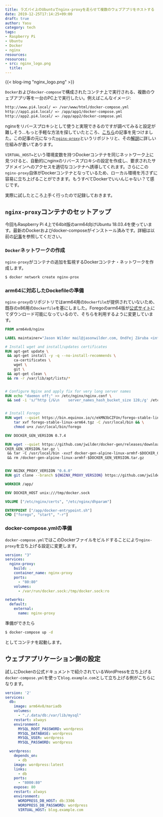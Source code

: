 ```yaml
---
title: ラズパイ上のUbuntuでnginx-proxyを走らせて複数のウェブアプリをホストする
date: 2019-12-25T17:14:25+09:00
draft: true
author: Yasu
category: tech
tags:
- Raspberry Pi
- Ubuntu
- Docker
- nginx
resources:
resources:
- src: nginx_logo.png
  title: 
---
```

{{< blog-img "nginx_logo.png" >}}

`Docker`および`docker-compose`で構成されたコンテナ上で実行される、複数のウェブアプリ等を一台のPC上で実行したい。例えばこんなイメージ:

```bash
http://www.pi4.local/ => /var/www/html/docker-compose.yml
http://app1.pi4.local/ => /app/app1/docker-compose.yml
http://app2.pi4.local/ => /app/app2/docker-compose.yml
```

nginxをリバースプロキシとして使うと実現できるのですが調べてみると設定が難しそう…もっと手軽な方法を探していたところ、[こちら](https://blog.ssdnodes.com/blog/host-multiple-websites-docker-nginx/)の記事を見つけました。この記事の元になった[`nginx-proxy`](https://github.com/jwilder/nginx-proxy)というリポジトリと、その[解説](http://jasonwilder.com/blog/2014/03/25/automated-nginx-reverse-proxy-for-docker/)に詳しい仕組みが書いてあります。

`VIRTUAL_HOST=`という環境変数を持つDockerコンテナを同じネットワーク上に見つけると、自動的にnginxのリバースプロキシの設定を作成し、要求されたサブドメインへのアクセスを適切なコンテナへ誘導してくれます。さらにこの`nginx-proxy`自体がDockerコンテナとなっているため、ローカル環境を汚さずに容易に立ち上げることができます。もうすべてDockerでいいんじゃない？て感じです。

実際に試したところ上手く行ったので記録しておきます。

## `nginx-proxy`コンテナのセットアップ

今回もRaspberry Pi 4上で64bit版のarm64向けUbuntu 18.03.4を使っています。最新のDockerおよびdocker-composeがインストール済みです。詳細は以前の[記事](/post/tech-raspberry-pi-4-ubuntu-docker/)を参照してください。

### `Docker`ネットワークの作成

`nginx-proxy`がコンテナの追加を監視するDockerコンテナ・ネットワークを作成します。

```bash
$ docker network create nginx-prox
```

### arm64に対応したDockefileの準備

`nginx-proxy`のリポジトリではarm64用の`Dockerfile`が提供されていないため、既存のx86用の`Dockerfile`を基にしました。Foregoのarm64版が[公式サイト](https://dl.equinox.io/ddollar/forego/stable)にてダウンロード可能になっているので、そちらを利用するように変更しています。

```Dockerfile
FROM arm64v8/nginx

LABEL maintainer="Jason Wilder mail@jasonwilder.com, Ondřej Záruba <info@zaruba-ondrej.cz> (https://zaruba-ondrej.cz)"

# Install wget and install/updates certificates
RUN apt-get update \
 && apt-get install -y -q --no-install-recommends \
    ca-certificates \
    wget \
    git \
 && apt-get clean \
 && rm -r /var/lib/apt/lists/*


# Configure Nginx and apply fix for very long server names
RUN echo "daemon off;" >> /etc/nginx/nginx.conf \
 && sed -i 's/^http {/&\n    server_names_hash_bucket_size 128;/g' /etc/nginx/nginx.conf


# Install Forego
RUN wget --quiet https://bin.equinox.io/c/ekMN3bCZFUn/forego-stable-linux-arm64.tgz && \
	tar xvf forego-stable-linux-arm64.tgz -C /usr/local/bin && \
	chmod u+x /usr/local/bin/forego

ENV DOCKER_GEN_VERSION 0.7.4

RUN wget --quiet https://github.com/jwilder/docker-gen/releases/download/$DOCKER_GEN_VERSION/docker-gen-alpine-linux-armhf-$DO
CKER_GEN_VERSION.tar.gz \
 && tar -C /usr/local/bin -xvzf docker-gen-alpine-linux-armhf-$DOCKER_GEN_VERSION.tar.gz \
 && rm /docker-gen-alpine-linux-armhf-$DOCKER_GEN_VERSION.tar.gz


ENV NGINX_PROXY_VERSION "0.6.0"
RUN git clone --branch ${NGINX_PROXY_VERSION} https://github.com/jwilder/nginx-proxy.git /app

WORKDIR /app/

ENV DOCKER_HOST unix:///tmp/docker.sock

VOLUME ["/etc/nginx/certs", "/etc/nginx/dhparam"]

ENTRYPOINT ["/app/docker-entrypoint.sh"]
CMD ["forego", "start", "-r"]
```

### docker-compose.ymlの準備

`docker-compose.yml`ではこのDockerファイルをビルドすることにより`nginx-proxy`を立ち上げる設定に変更します。

```yaml
version: "3"
services:
  nginx-proxy:
    build: .
    container_name: nginx-proxy
    ports:
      - "80:80"
    volumes:
      - /var/run/docker.sock:/tmp/docker.sock:ro

networks:
  default:
    external:
      name: nginx-proxy
```

準備ができたら

```bash
$ docker-compose up -d
```
としてコンテナを起動します。

## ウェブアプリケーション側の設定

試しにDockerの公式ドキュメントで紹介されているWordPressを立ち上げる`docker-compose.yml`を使って`blog.example.com`として立ち上げる例がこちらになります。

```yaml
version: '2'
services:
  db:
    image: arm64v8/mariadb
    volumes:
      - "./.data/db:/var/lib/mysql"
    restart: always
    environment:
      MYSQL_ROOT_PASSWORD: wordpress
      MYSQL_DATABASE: wordpress
      MYSQL_USER: wordpress
      MYSQL_PASSWORD: wordpress

  wordpress:
    depends_on:
      - db
    image: wordpress:latest
    links:
      - db
    ports:
      - "8000:80"
    expose: 80
    restart: always
    environment:
      WORDPRESS_DB_HOST: db:3306
      WORDPRESS_DB_PASSWORD: wordpress
      VIRTUAL_HOST: blog.example.com
```

